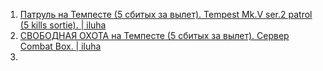 1. [Патруль на Темпесте (5 сбитых за вылет). Tempest Mk.V ser.2 patrol (5 kills sortie). | iluha](https://www.youtube.com/watch?v=2D7PXszty9g)
2. [СВОБОДНАЯ ОХОТА на Темпесте (5 сбитых за вылет). Сервер Combat Box. | iluha](https://www.youtube.com/watch?v=s_jpmXN7MA4)
3. 
